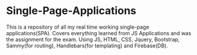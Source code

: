 # Single-Page-Applications
This is a repository of all my real time working single-page applications(SPA).
Covers everything learned from JS Applications and was the assignment for the exam.
Using JS, HTML, CSS, Jquery, Bootstrap, Sammy(for routing), Handlebars(for templating) and Firebase(DB).
